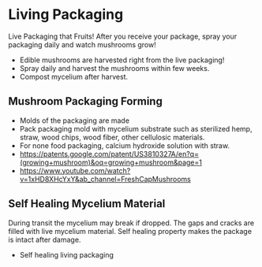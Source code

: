 # Living Packaging
Live Packaging that Fruits! After you receive your package, spray your packaging daily and watch mushrooms grow!

- Edible mushrooms are harvested right from the live packaging!
- Spray daily and harvest the mushrooms within few weeks.
- Compost mycelium after harvest.

## Mushroom Packaging Forming

- Molds of the packaging are made
- Pack packaging mold with mycelium substrate such as sterilized hemp, straw, wood chips, wood fiber, other cellulosic materials.
- For none food packaging, calcium hydroxide solution with straw.
- https://patents.google.com/patent/US3810327A/en?q=(growing+mushroom)&oq=growing+mushroom&page=1
- https://www.youtube.com/watch?v=1xHD8XHcYxY&ab_channel=FreshCapMushrooms

## Self Healing Mycelium Material

During transit the mycelium may break if dropped. The gaps and cracks are filled with live mycelium material. Self healing property makes the package is intact after damage.

- Self healing living packaging
